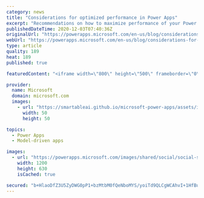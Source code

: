 ```yaml
---
category: news
title: "Considerations for optimized performance in Power Apps"
excerpt: "Recommendations on how to maximize performance of your Power Apps "
publishedDateTime: 2020-12-03T07:40:36Z
originalUrl: "https://powerapps.microsoft.com/en-us/blog/considerations-for-optimized-performance-in-power-apps/"
webUrl: "https://powerapps.microsoft.com/en-us/blog/considerations-for-optimized-performance-in-power-apps/"
type: article
quality: 189
heat: 189
published: true

featuredContent: "<iframe width=\"800\" height=\"500\" frameborder=\"0\" src=\"https://www.youtube.com/embed/jcKoqC9Vfmo\" allow=\"accelerometer; autoplay; encrypted-media; gyroscope; picture-in-picture\" allowfullscreen></iframe>"

provider:
  name: Microsoft
  domain: microsoft.com
  images:
    - url: "https://smartableai.github.io/microsoft-power-apps/assets/images/organizations/microsoft.com-50x50.jpg"
      width: 50
      height: 50

topics:
  - Power Apps
  - Model-driven apps

images:
  - url: "https://powerapps.microsoft.com/images/shared/social/social-share-post-ignite.png"
    width: 1200
    height: 630
    isCached: true

secured: "b+HlaoDfZ3U5ZyDWG0pP1+bzMtbM0fQeNboMYS/yoiTd9QLCgWCAhvI+1HfBuG306t6XJxZtEPvoAoR8AC1NY8PC0O9XBZ4L5N+jYalIZ3E5TrQtaARQnr+XnZ/uZirglpWs3P9bPJuWVRcK4oIsg118vjTNMAcaLWS2jZ7ColXoqVADu91U/rPMuePxJjV5pFI1JHvF7cs5VS5/5pM2Tdw//QEsriSzjkDJd/xkWYKnF75IIZolCNaoHH2nHf3EZULG4spn45jQqYhM0yBGL7lAPy2iKDrV0Ffh+9OJd32eMWekKE5P1yK0uidDarZRZ22sQuzPpc6IMlpsguCwqbYyxPkxgqcSxvimSoF8cd59zLQzl+qIrBKqy8ZHQYNAL0ddoV5sdQmjEjZoHhOBevvIrFdRLsiScIox2vRgAnjiDAjXlddnVKfqGJ5HeTQjVo654HwwraT02REBvXxVkA==;P8djWWhYdMPPRYng7FZfhw=="
---
```


